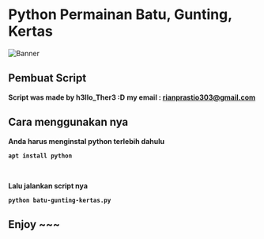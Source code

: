 # Python Permainan Batu, Gunting, Kertas
![Banner](https://miro.medium.com/max/4264/1*FAIuem8M9trReHQRAORDng.png)

## Pembuat Script
<b>Script was made by h3llo_Ther3 :D</b>
<b>my email : rianprastio303@gmail.com<b>
<br>

## Cara menggunakan nya
  <p><b>Anda harus menginstal python terlebih dahulu</b></p>
    
    apt install python
  <br>
  <p><b>Lalu jalankan script nya</b></p>
  
    python batu-gunting-kertas.py
    
  ## Enjoy ~~~
